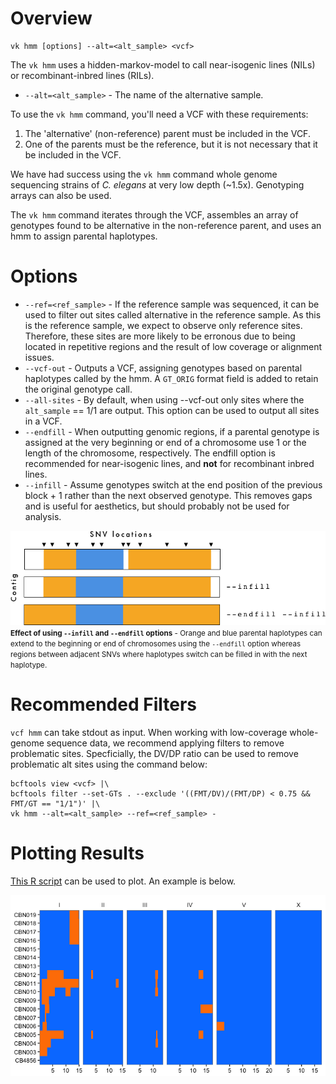 # Overview

```
vk hmm [options] --alt=<alt_sample> <vcf>
```

The `vk hmm` uses a hidden-markov-model to call near-isogenic lines (NILs) or recombinant-inbred lines (RILs).

* `--alt=<alt_sample>` - The name of the alternative sample.

To use the `vk hmm` command, you'll need a VCF with these requirements:

1. The 'alternative' (non-reference) parent must be included in the VCF.
1. One of the parents must be the reference, but it is not necessary that it be included in the VCF.

We have had success using the `vk hmm` command whole genome sequencing strains of _C. elegans_ at very low depth (~1.5x). Genotyping arrays can also be used.

The `vk hmm` command iterates through the VCF, assembles an array of genotypes found to be alternative in the non-reference parent, and uses an hmm to assign parental haplotypes.

# Options

* `--ref=<ref_sample>` - If the reference sample was sequenced, it can be used to filter out sites called alternative in the reference sample. As this is the reference sample, we expect to observe only reference sites. Therefore, these sites are more likely to be erronous due to being located in repetitive regions and the result of low coverage or alignment issues.
* `--vcf-out` - Outputs a VCF, assigning genotypes based on parental haplotypes called by the hmm. A `GT_ORIG` format field is added to retain the original genotype call.
* `--all-sites` - By default, when using --vcf-out only sites where the `alt_sample` == 1/1 are output. This option can be used to output all sites in a VCF.
* `--endfill` - When outputting genomic regions, if a parental genotype is assigned at the very beginning or end of a chromosome use 1 or the length of the chromosome, respectively. The endfill option is recommended for near-isogenic lines, and __not__ for recombinant inbred lines.
* `--infill` - Assume genotypes switch at the end position of the previous block + 1 rather than the next observed genotype. This removes gaps and is useful for aesthetics, but should probably not be used for analysis.

![hmm options](hmm_opts.png)
<small>__Effect of using `--infill` and `--endfill` options__ - Orange and blue parental haplotypes can extend to the beginning or end of chromosomes using the `--endfill` option whereas regions between adjacent SNVs where haplotypes switch can be filled in with the next haplotype.</small>

# Recommended Filters

`vcf hmm` can take stdout as input. When working with low-coverage whole-genome sequence data, we recommend applying filters to remove problematic sites. Specficially, the DV/DP ratio can be used to remove problematic alt sites using the command below:

```
bcftools view <vcf> |\
bcftools filter --set-GTs . --exclude '((FMT/DV)/(FMT/DP) < 0.75 && FMT/GT == "1/1")' |\
vk hmm --alt=<alt_sample> --ref=<ref_sample> -
```

# Plotting Results

[This R script](https://gist.github.com/danielecook/c9bf690eddb6ae2b6d4c45f1b93dfd75) can be used to plot. An example is below.

![hmm example](hmm_example.png)
